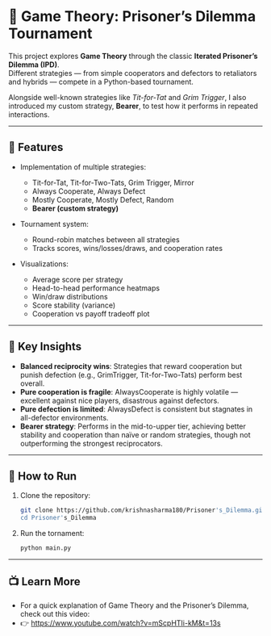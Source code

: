 # 🎲 Game Theory: Prisoner’s Dilemma Tournament  

This project explores **Game Theory** through the classic **Iterated Prisoner’s Dilemma (IPD)**.  
Different strategies — from simple cooperators and defectors to retaliators and hybrids — compete in a Python-based tournament.  

Alongside well-known strategies like *Tit-for-Tat* and *Grim Trigger*, I also introduced my custom strategy, **Bearer**, to test how it performs in repeated interactions.  

---

## 📌 Features  

- Implementation of multiple strategies:  
  - Tit-for-Tat, Tit-for-Two-Tats, Grim Trigger, Mirror  
  - Always Cooperate, Always Defect  
  - Mostly Cooperate, Mostly Defect, Random  
  - **Bearer (custom strategy)**  

- Tournament system:  
  - Round-robin matches between all strategies   
  - Tracks scores, wins/losses/draws, and cooperation rates  

- Visualizations:  
  - Average score per strategy  
  - Head-to-head performance heatmaps  
  - Win/draw distributions  
  - Score stability (variance)  
  - Cooperation vs payoff tradeoff plot 

---

## 🧠 Key Insights  

- **Balanced reciprocity wins**: Strategies that reward cooperation but punish defection (e.g., GrimTrigger, Tit-for-Two-Tats) perform best overall.  
- **Pure cooperation is fragile**: AlwaysCooperate is highly volatile — excellent against nice players, disastrous against defectors.  
- **Pure defection is limited**: AlwaysDefect is consistent but stagnates in all-defector environments.  
- **Bearer strategy**: Performs in the mid-to-upper tier, achieving better stability and cooperation than naïve or random strategies, though not outperforming the strongest reciprocators.  

---

## 🚀 How to Run  

1. Clone the repository:  
   ```bash
   git clone https://github.com/krishnasharma180/Prisoner's_Dilemma.git
   cd Prisoner's_Dilemma

2. Run the tornament:
   ```bash
   python main.py

  ---
  
  ## 📺 Learn More

- For a quick explanation of Game Theory and the Prisoner’s Dilemma, check out this video:
- 👉 https://www.youtube.com/watch?v=mScpHTIi-kM&t=13s
